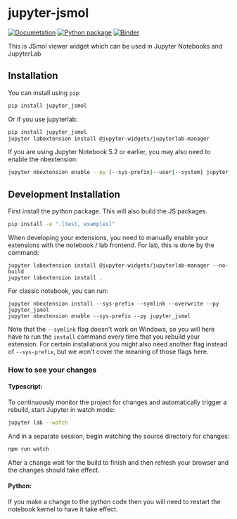 
# jupyter-jsmol

[![Documetation](https://github.com/fekad/jupyter-jsmol/workflows/Documetation/badge.svg?branch=master)](https://fekad.github.io/jupyter-jsmol/)
[![Python package](https://github.com/fekad/jupyter-jsmol/workflows/Python%20package/badge.svg?branch=master)](https://github.com/fekad/jupyter-jsmol/actions)
[![Binder](https://mybinder.org/badge_logo.svg)](https://mybinder.org/v2/gh/fekad/jupyter-jsmol/master?filepath=examples)

This is JSmol viewer widget which can be used in Jupyter Notebooks and JupyterLab

## Installation

You can install using `pip`:

```bash
pip install jupyter_jsmol
```

Or if you use jupyterlab:

```bash
pip install jupyter_jsmol
jupyter labextension install @jupyter-widgets/jupyterlab-manager
```

If you are using Jupyter Notebook 5.2 or earlier, you may also need to enable
the nbextension:
```bash
jupyter nbextension enable --py [--sys-prefix|--user|--system] jupyter_jsmol
```


## Development Installation

First install the python package. This will also build the JS packages.
```bash
pip install -e ".[test, examples]"
```

When developing your extensions, you need to manually enable your extensions with the
notebook / lab frontend. For lab, this is done by the command:

```
jupyter labextension install @jupyter-widgets/jupyterlab-manager --no-build
jupyter labextension install .
```

For classic notebook, you can run:

```
jupyter nbextension install --sys-prefix --symlink --overwrite --py jupyter_jsmol
jupyter nbextension enable --sys-prefix --py jupyter_jsmol
```

Note that the `--symlink` flag doesn't work on Windows, so you will here have to run
the `install` command every time that you rebuild your extension. For certain installations
you might also need another flag instead of `--sys-prefix`, but we won't cover the meaning
of those flags here.

### How to see your changes
#### Typescript:
To continuously monitor the project for changes and automatically trigger a rebuild, start Jupyter in watch mode:
```bash
jupyter lab --watch
```
And in a separate session, begin watching the source directory for changes:
```bash
npm run watch
```

After a change wait for the build to finish and then refresh your browser and the changes should take effect.

#### Python:
If you make a change to the python code then you will need to restart the notebook kernel to have it take effect.